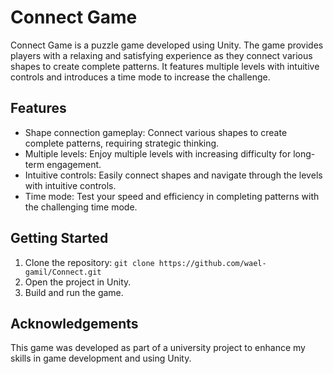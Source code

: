   <h1>Connect Game</h1>
  <p>Connect Game is a puzzle game developed using Unity. The game provides players with a relaxing and satisfying experience as they connect various shapes to create complete patterns. It features multiple levels with intuitive controls and introduces a time mode to increase the challenge.</p>

  <h2>Features</h2>
  <ul>
    <li>Shape connection gameplay: Connect various shapes to create complete patterns, requiring strategic thinking.</li>
    <li>Multiple levels: Enjoy multiple levels with increasing difficulty for long-term engagement.</li>
    <li>Intuitive controls: Easily connect shapes and navigate through the levels with intuitive controls.</li>
    <li>Time mode: Test your speed and efficiency in completing patterns with the challenging time mode.</li>
  </ul>

  <h2>Getting Started</h2>
  <ol>
    <li>Clone the repository: <code>git clone https://github.com/wael-gamil/Connect.git</code></li>
    <li>Open the project in Unity.</li>
    <li>Build and run the game.</li>
  </ol>

  <h2>Acknowledgements</h2>
  <p>This game was developed as part of a university project to enhance my skills in game development and using Unity.</p>

